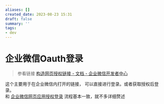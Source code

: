 ```yaml
---
aliases: []
created_date: 2023-08-23 15:31
draft: false
summary: ''
tags:
- dev
---
```


# 企业微信Oauth登录

> 参看链接 [构造网页授权链接 - 文档 - 企业微信开发者中心](https://developer.work.weixin.qq.com/document/path/91022)

这个主要用于在企业微信内打开的链接， 可以直接进行登录。或者获取授权后登录。  
和 [企业微信网页应用授权登录](企业微信网页应用授权登录.md) 流程基本一致，就不多详细赘述